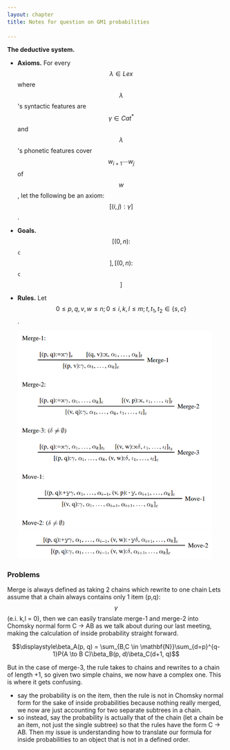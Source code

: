 ```yaml
---
layout: chapter
title: Notes for question on GM1 probabilities

---
```



**The deductive system.**

- **Axioms.** For every $$\lambda \in Lex$$ where $$\lambda$$'s syntactic features are $$\gamma \in Cat^* $$ and $$\lambda$$'s phonetic features cover $$w_{i+1}\cdots w_{j}$$ of $$w$$, let the following be an axiom: $$[(i,j): \gamma ] $$ .
- **Goals.** $$[(0, n): $$`c`$$], [(0, n): $$`c`$$] $$
- **Rules.** Let $$0 \leq p, q, v, w \leq n; 0 \leq i, k, l \leq m; t, t_1, t_2 \in \{s,  c\}$$.

    <img src='images/harkema-diss/rules1.png' width='450' />

    <img src='images/harkema-diss/rules2.png' width='450' />


### Problems
Merge is always defined as taking 2 chains which rewrite to one chain
Lets assume that a chain always contains only 1 item (p,q): $$\gamma$$ (e.i. k,l = 0),
then we can easily translate merge-1 and merge-2 into Chomsky normal form C -> AB
as we talk about during our last meeting, making the calculation of inside probability straight forward.

$$\displaystyle\beta_A(p, q) = \sum_{B,C \in \mathbf{N}}\sum_{d=p}^{q-1}P(A \to B C)\beta_B(p, d)\beta_C(d+1, q)$$

But in the case of merge-3, the rule takes to chains and rewrites to a chain of length +1, so given two simple chains, we now have a complex one. This is where it gets confusing.
- say the probability is on the item, then the rule is not in Chomsky normal form for the sake of inside probabilities because nothing really merged, we now are just accounting for two separate subtrees in a chain.
- so instead, say the probability is actually that of the chain (let a chain be an item, not just the single subtree) so that the rules have the form C -> AB. Then my issue is understanding how to translate our formula for inside probabilities to an object that is not in a defined order.
